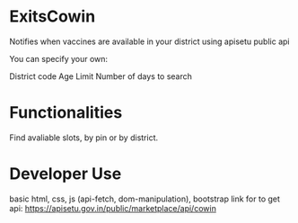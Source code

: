 # ExitsCowin
Notifies when vaccines are available in your district using apisetu public api

You can specify your own:

District code
Age Limit
Number of days to search

# Functionalities
Find avaliable slots, by pin or by district.

# Developer Use
basic html, css, js (api-fetch, dom-manipulation), bootstrap
link for to get api: https://apisetu.gov.in/public/marketplace/api/cowin
